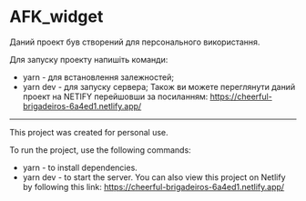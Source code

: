 # AFK_widget

Даний проект був створений для персонального використання.

Для запуску проекту напишіть команди:

 - yarn - для встановлення залежностей;
 - yarn dev - для запуску сервера;
Також ви можете переглянути даний проект на NETIFY перейшовши за посиланням: https://cheerful-brigadeiros-6a4ed1.netlify.app/

------------------------------------------------------------------------------------------------------------------------------

This project was created for personal use.

To run the project, use the following commands:
  - yarn - to install dependencies.
  - yarn dev - to start the server.
You can also view this project on Netlify by following this link: https://cheerful-brigadeiros-6a4ed1.netlify.app/
